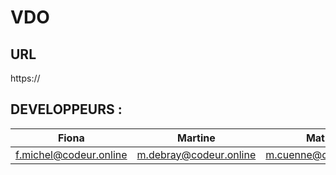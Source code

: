 # VDO 

## URL

https://

## DEVELOPPEURS : 

Fiona | Martine | Mathieu 
------------ | ------------- | -------------
f.michel@codeur.online | m.debray@codeur.online | m.cuenne@codeur.online |